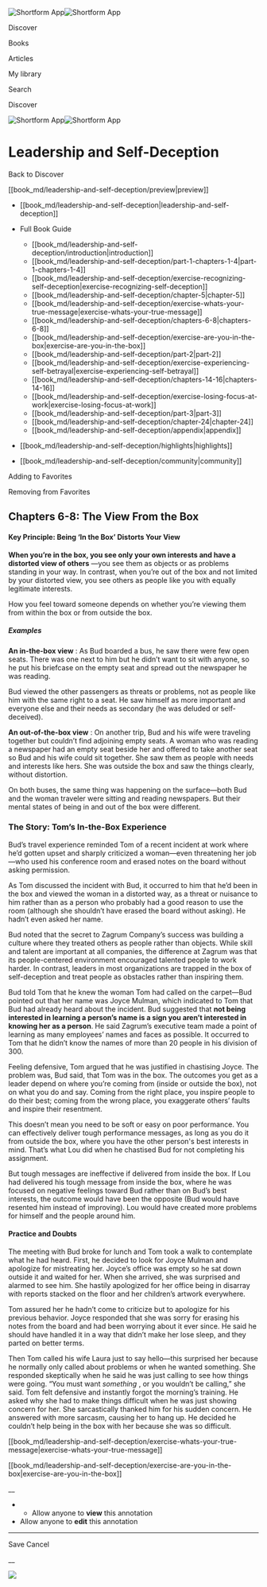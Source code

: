 ![Shortform App](/img/logo.36a2399e.svg)![Shortform App](/img/logo-dark.70c1b072.svg)

Discover

Books

Articles

My library

Search

Discover

![Shortform App](/img/logo.36a2399e.svg)![Shortform App](/img/logo-dark.70c1b072.svg)

# Leadership and Self-Deception

Back to Discover

[[book_md/leadership-and-self-deception/preview|preview]]

  * [[book_md/leadership-and-self-deception|leadership-and-self-deception]]
  * Full Book Guide

    * [[book_md/leadership-and-self-deception/introduction|introduction]]
    * [[book_md/leadership-and-self-deception/part-1-chapters-1-4|part-1-chapters-1-4]]
    * [[book_md/leadership-and-self-deception/exercise-recognizing-self-deception|exercise-recognizing-self-deception]]
    * [[book_md/leadership-and-self-deception/chapter-5|chapter-5]]
    * [[book_md/leadership-and-self-deception/exercise-whats-your-true-message|exercise-whats-your-true-message]]
    * [[book_md/leadership-and-self-deception/chapters-6-8|chapters-6-8]]
    * [[book_md/leadership-and-self-deception/exercise-are-you-in-the-box|exercise-are-you-in-the-box]]
    * [[book_md/leadership-and-self-deception/part-2|part-2]]
    * [[book_md/leadership-and-self-deception/exercise-experiencing-self-betrayal|exercise-experiencing-self-betrayal]]
    * [[book_md/leadership-and-self-deception/chapters-14-16|chapters-14-16]]
    * [[book_md/leadership-and-self-deception/exercise-losing-focus-at-work|exercise-losing-focus-at-work]]
    * [[book_md/leadership-and-self-deception/part-3|part-3]]
    * [[book_md/leadership-and-self-deception/chapter-24|chapter-24]]
    * [[book_md/leadership-and-self-deception/appendix|appendix]]
  * [[book_md/leadership-and-self-deception/highlights|highlights]]
  * [[book_md/leadership-and-self-deception/community|community]]



Adding to Favorites 

Removing from Favorites 

## Chapters 6-8: The View From the Box

#### Key Principle: Being ‘In the Box’ Distorts Your View

**When you’re in the box, you see only your own interests and have a distorted view of others** —you see them as objects or as problems standing in your way. In contrast, when you’re out of the box and not limited by your distorted view, you see others as people like you with equally legitimate interests.

How you feel toward someone depends on whether you’re viewing them from within the box or from outside the box.

##### Examples

**An in-the-box view** : As Bud boarded a bus, he saw there were few open seats. There was one next to him but he didn’t want to sit with anyone, so he put his briefcase on the empty seat and spread out the newspaper he was reading.

Bud viewed the other passengers as threats or problems, not as people like him with the same right to a seat. He saw himself as more important and everyone else and their needs as secondary (he was deluded or self-deceived).

**An out-of-the-box view** : On another trip, Bud and his wife were traveling together but couldn’t find adjoining empty seats. A woman who was reading a newspaper had an empty seat beside her and offered to take another seat so Bud and his wife could sit together. She saw them as people with needs and interests like hers. She was outside the box and saw the things clearly, without distortion.

On both buses, the same thing was happening on the surface—both Bud and the woman traveler were sitting and reading newspapers. But their mental states of being in and out of the box were different.

### The Story: Tom’s In-the-Box Experience

Bud’s travel experience reminded Tom of a recent incident at work where he’d gotten upset and sharply criticized a woman—even threatening her job—who used his conference room and erased notes on the board without asking permission.

As Tom discussed the incident with Bud, it occurred to him that he’d been in the box and viewed the woman in a distorted way, as a threat or nuisance to him rather than as a person who probably had a good reason to use the room (although she shouldn’t have erased the board without asking). He hadn’t even asked her name.

Bud noted that the secret to Zagrum Company’s success was building a culture where they treated others as people rather than objects. While skill and talent are important at all companies, the difference at Zagrum was that its people-centered environment encouraged talented people to work harder. In contrast, leaders in most organizations are trapped in the box of self-deception and treat people as obstacles rather than inspiring them.

Bud told Tom that he knew the woman Tom had called on the carpet—Bud pointed out that her name was Joyce Mulman, which indicated to Tom that Bud had already heard about the incident. Bud suggested that **not being interested in learning a person’s name is a sign you aren’t interested in knowing her as a person**. He said Zagrum’s executive team made a point of learning as many employees’ names and faces as possible. It occurred to Tom that he didn’t know the names of more than 20 people in his division of 300.

Feeling defensive, Tom argued that he was justified in chastising Joyce. The problem was, Bud said, that Tom was in the box. The outcomes you get as a leader depend on where you’re coming from (inside or outside the box), not on what you do and say. Coming from the right place, you inspire people to do their best; coming from the wrong place, you exaggerate others’ faults and inspire their resentment.

This doesn’t mean you need to be soft or easy on poor performance. You can effectively deliver tough performance messages, as long as you do it from outside the box, where you have the other person's best interests in mind. That’s what Lou did when he chastised Bud for not completing his assignment.

But tough messages are ineffective if delivered from inside the box. If Lou had delivered his tough message from inside the box, where he was focused on negative feelings toward Bud rather than on Bud’s best interests, the outcome would have been the opposite (Bud would have resented him instead of improving). Lou would have created more problems for himself and the people around him.

#### Practice and Doubts

The meeting with Bud broke for lunch and Tom took a walk to contemplate what he had heard. First, he decided to look for Joyce Mulman and apologize for mistreating her. Joyce’s office was empty so he sat down outside it and waited for her. When she arrived, she was surprised and alarmed to see him. She hastily apologized for her office being in disarray with reports stacked on the floor and her children’s artwork everywhere.

Tom assured her he hadn’t come to criticize but to apologize for his previous behavior. Joyce responded that she was sorry for erasing his notes from the board and had been worrying about it ever since. He said he should have handled it in a way that didn’t make her lose sleep, and they parted on better terms.

Then Tom called his wife Laura just to say hello—this surprised her because he normally only called about problems or when he wanted something. She responded skeptically when he said he was just calling to see how things were going. “You must want _something_ , or you wouldn’t be calling,” she said. Tom felt defensive and instantly forgot the morning’s training. He asked why she had to make things difficult when he was just showing concern for her. She sarcastically thanked him for his sudden concern. He answered with more sarcasm, causing her to hang up. He decided he couldn’t help being in the box with her because she was so difficult.

[[book_md/leadership-and-self-deception/exercise-whats-your-true-message|exercise-whats-your-true-message]]

[[book_md/leadership-and-self-deception/exercise-are-you-in-the-box|exercise-are-you-in-the-box]]

__

  *   * Allow anyone to **view** this annotation
  * Allow anyone to **edit** this annotation



* * *

Save Cancel

__




![](https://bat.bing.com/action/0?ti=56018282&Ver=2&mid=bbd89199-e055-48b2-acf1-e53c92fddf25&sid=49fff5b0636c11eeb9c611038afc8668&vid=4a005010636c11ee80c703d4c4a7acd5&vids=0&msclkid=N&pi=0&lg=en-US&sw=800&sh=600&sc=24&nwd=1&tl=Shortform%20%7C%20Leadership%20and%20Self-Deception&p=https%3A%2F%2Fwww.shortform.com%2Fapp%2Fbook%2Fleadership-and-self-deception%2Fchapters-6-8&r=&lt=424&evt=pageLoad&sv=1&rn=479938)
